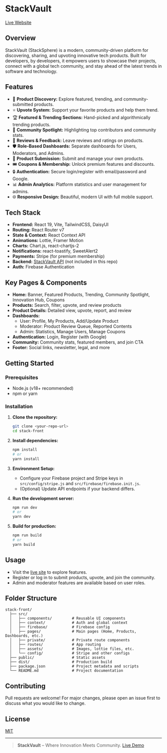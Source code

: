 # StackVault

[Live Website](https://stack-web-6def0.web.app/)

## Overview

StackVault (StackSphere) is a modern, community-driven platform for discovering, sharing, and upvoting innovative tech products. Built for developers, by developers, it empowers users to showcase their projects, connect with a global tech community, and stay ahead of the latest trends in software and technology.

## Features

- 🚀 **Product Discovery:** Explore featured, trending, and community-submitted products.
- ⭐ **Upvote System:** Support your favorite products and help them trend.
- 🏆 **Featured & Trending Sections:** Hand-picked and algorithmically trending products.
- 👥 **Community Spotlight:** Highlighting top contributors and community stats.
- 💬 **Reviews & Feedback:** Leave reviews and ratings on products.
- 🛡️ **Role-Based Dashboards:** Separate dashboards for Users, Moderators, and Admins.
- 📝 **Product Submission:** Submit and manage your own products.
- 🎟️ **Coupons & Membership:** Unlock premium features and discounts.
- 🔒 **Authentication:** Secure login/register with email/password and Google.
- 📊 **Admin Analytics:** Platform statistics and user management for admins.
- 🌐 **Responsive Design:** Beautiful, modern UI with full mobile support.

## Tech Stack

- **Frontend:** React 19, Vite, TailwindCSS, DaisyUI
- **Routing:** React Router v7
- **State & Context:** React Context API
- **Animations:** Lottie, Framer Motion
- **Charts:** Chart.js, react-chartjs-2
- **Notifications:** react-toastify, SweetAlert2
- **Payments:** Stripe (for premium membership)
- **Backend:** [StackVault API](https://stack-back-omega.vercel.app) (not included in this repo)
- **Auth:** Firebase Authentication

## Key Pages & Components

- **Home:** Banner, Featured Products, Trending, Community Spotlight, Innovation Hub, Coupons
- **Products:** Search, filter, upvote, and review products
- **Product Details:** Detailed view, upvote, report, and review
- **Dashboards:**
  - User: Profile, My Products, Add/Update Product
  - Moderator: Product Review Queue, Reported Contents
  - Admin: Statistics, Manage Users, Manage Coupons
- **Authentication:** Login, Register (with Google)
- **Community:** Community stats, featured members, and join CTA
- **Footer:** Social links, newsletter, legal, and more

## Getting Started

### Prerequisites

- Node.js (v18+ recommended)
- npm or yarn

### Installation

1. **Clone the repository:**
   ```bash
   git clone <your-repo-url>
   cd stack-front
   ```
2. **Install dependencies:**
   ```bash
   npm install
   # or
   yarn install
   ```
3. **Environment Setup:**

   - Configure your Firebase project and Stripe keys in `src/config/stripe.js` and `src/firebase/firebase.init.js`.
   - (Optional) Update API endpoints if your backend differs.

4. **Run the development server:**

   ```bash
   npm run dev
   # or
   yarn dev
   ```

5. **Build for production:**
   ```bash
   npm run build
   # or
   yarn build
   ```

## Usage

- Visit the [live site](https://stack-web-6def0.web.app/) to explore features.
- Register or log in to submit products, upvote, and join the community.
- Admin and moderator features are available based on user roles.

## Folder Structure

```
stack-front/
  ├── src/
  │   ├── components/         # Reusable UI components
  │   ├── context/            # Auth and global context
  │   ├── firebase/           # Firebase config
  │   ├── pages/              # Main pages (Home, Products, Dashboards, etc.)
  │   ├── private/            # Private route components
  │   ├── routes/             # App routing
  │   ├── assets/             # Images, lottie files, etc.
  │   └── config/             # Stripe and other configs
  ├── public/                 # Static assets
  ├── dist/                   # Production build
  ├── package.json            # Project metadata and scripts
  └── README.md               # Project documentation
```

## Contributing

Pull requests are welcome! For major changes, please open an issue first to discuss what you would like to change.

## License

[MIT](LICENSE)

---

> **StackVault** – Where Innovation Meets Community. [Live Demo](https://stack-web-6def0.web.app/)
